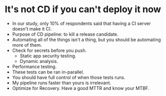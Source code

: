 # It's not CD if you can't deploy it now

 * In our study, only 10% of respondents said that having a CI server doesn't make it CI.
 * Purpose of CD pipeline: to kill a release candidate.
 * Automating all of the things isn't a thing, but you should be automating more of them.
 * Check for secrets before you push.
   - Static app security testing.
   - Dynamic analysis.
 * Performance testing.
 * These tests can be ran in-parallel.
 * You should have full control of when those tests runs.
 * My pipeline runs faster than yours is irrelevant.
 * Optimize for Recovery. Have a good MTTR and know your MTBF.
